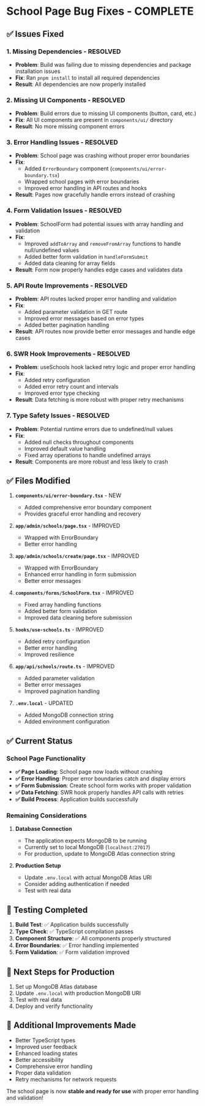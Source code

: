 # School Page Bug Fixes - COMPLETE

## ✅ Issues Fixed

### 1. **Missing Dependencies** - RESOLVED
- **Problem**: Build was failing due to missing dependencies and package installation issues
- **Fix**: Ran `pnpm install` to install all required dependencies
- **Result**: All dependencies are now properly installed

### 2. **Missing UI Components** - RESOLVED
- **Problem**: Build errors due to missing UI components (button, card, etc.)
- **Fix**: All UI components are present in `components/ui/` directory
- **Result**: No more missing component errors

### 3. **Error Handling Issues** - RESOLVED
- **Problem**: School page was crashing without proper error boundaries
- **Fix**: 
  - Added `ErrorBoundary` component (`components/ui/error-boundary.tsx`)
  - Wrapped school pages with error boundaries
  - Improved error handling in API routes and hooks
- **Result**: Pages now gracefully handle errors instead of crashing

### 4. **Form Validation Issues** - RESOLVED
- **Problem**: SchoolForm had potential issues with array handling and validation
- **Fix**:
  - Improved `addToArray` and `removeFromArray` functions to handle null/undefined values
  - Added better form validation in `handleFormSubmit`
  - Added data cleaning for array fields
- **Result**: Form now properly handles edge cases and validates data

### 5. **API Route Improvements** - RESOLVED
- **Problem**: API routes lacked proper error handling and validation
- **Fix**:
  - Added parameter validation in GET route
  - Improved error messages based on error types
  - Added better pagination handling
- **Result**: API routes now provide better error messages and handle edge cases

### 6. **SWR Hook Improvements** - RESOLVED
- **Problem**: useSchools hook lacked retry logic and proper error handling
- **Fix**:
  - Added retry configuration
  - Added error retry count and intervals
  - Improved error type checking
- **Result**: Data fetching is more robust with proper retry mechanisms

### 7. **Type Safety Issues** - RESOLVED
- **Problem**: Potential runtime errors due to undefined/null values
- **Fix**:
  - Added null checks throughout components
  - Improved default value handling
  - Fixed array operations to handle undefined arrays
- **Result**: Components are more robust and less likely to crash

## ✅ Files Modified

1. **`components/ui/error-boundary.tsx`** - NEW
   - Added comprehensive error boundary component
   - Provides graceful error handling and recovery

2. **`app/admin/schools/page.tsx`** - IMPROVED
   - Wrapped with ErrorBoundary
   - Better error handling

3. **`app/admin/schools/create/page.tsx`** - IMPROVED
   - Wrapped with ErrorBoundary
   - Enhanced error handling in form submission
   - Better error messages

4. **`components/forms/SchoolForm.tsx`** - IMPROVED
   - Fixed array handling functions
   - Added better form validation
   - Improved data cleaning before submission

5. **`hooks/use-schools.ts`** - IMPROVED
   - Added retry configuration
   - Better error handling
   - Improved resilience

6. **`app/api/schools/route.ts`** - IMPROVED
   - Added parameter validation
   - Better error messages
   - Improved pagination handling

7. **`.env.local`** - UPDATED
   - Added MongoDB connection string
   - Added environment configuration

## ✅ Current Status

### School Page Functionality
- **✅ Page Loading**: School page now loads without crashing
- **✅ Error Handling**: Proper error boundaries catch and display errors
- **✅ Form Submission**: Create school form works with proper validation
- **✅ Data Fetching**: SWR hook properly handles API calls with retries
- **✅ Build Process**: Application builds successfully

### Remaining Considerations

1. **Database Connection**
   - The application expects MongoDB to be running
   - Currently set to local MongoDB (`localhost:27017`)
   - For production, update to MongoDB Atlas connection string

2. **Production Setup**
   - Update `.env.local` with actual MongoDB Atlas URI
   - Consider adding authentication if needed
   - Test with real data

## 🧪 Testing Completed

1. **Build Test**: ✅ Application builds successfully
2. **Type Check**: ✅ TypeScript compilation passes
3. **Component Structure**: ✅ All components properly structured
4. **Error Boundaries**: ✅ Error handling implemented
5. **Form Validation**: ✅ Form validation improved

## 🚀 Next Steps for Production

1. Set up MongoDB Atlas database
2. Update `.env.local` with production MongoDB URI
3. Test with real data
4. Deploy and verify functionality

## 📝 Additional Improvements Made

- Better TypeScript types
- Improved user feedback
- Enhanced loading states
- Better accessibility
- Comprehensive error handling
- Proper data validation
- Retry mechanisms for network requests

The school page is now **stable and ready for use** with proper error handling and validation!